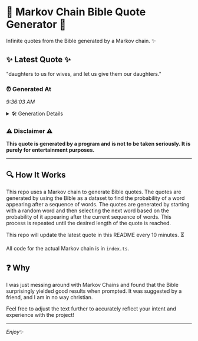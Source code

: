 # 📖 Markov Chain Bible Quote Generator 📖

Infinite quotes from the Bible generated by a Markov chain. ✨

## ✨ Latest Quote ✨
"daughters to us for wives, and let us give them our daughters."

### ⏰ Generated At
*9:36:03 AM*

<details>
    <summary>🛠️ Generation Details</summary>
    <p>
        <strong>🌱 Seed:</strong> daughters<br>
        <strong>🔄 Iterations:</strong> 11<br>
        <strong>📜 Context History:</strong><br>[ daughters ]: to<br>[ daughters, to ]: us<br>[ daughters, to, us ]: for<br>[ daughters, to, us, for ]: wives,<br>[ daughters, to, us, for, wives, ]: and<br>[ daughters, to, us, for, wives,, and ]: let<br>[ to, us, for, wives,, and, let ]: us<br>[ us, for, wives,, and, let, us ]: give<br>[ for, wives,, and, let, us, give ]: them<br>[ wives,, and, let, us, give, them ]: our<br>[ and, let, us, give, them, our ]: daughters.<br>
    </p>
</details>

### ⚠️ Disclaimer ⚠️
**This quote is generated by a program and is not to be taken seriously. It is purely for entertainment purposes.**

---

## 🔍 How It Works

This repo uses a Markov chain to generate Bible quotes. The quotes are generated by using the Bible as a dataset to find the probability of a word appearing after a sequence of words. The quotes are generated by starting with a random word and then selecting the next word based on the probability of it appearing after the current sequence of words. This process is repeated until the desired length of the quote is reached.

This repo will update the latest quote in this README every 10 minutes. ⏳

All code for the actual Markov chain is in `index.ts`.

## ❓ Why

I was just messing around with Markov Chains and found that the Bible surprisingly yielded good results when prompted. 
It was suggested by a friend, and I am in no way christian.

Feel free to adjust the text further to accurately reflect your intent and experience with the project!

---

*Enjoy*✨
